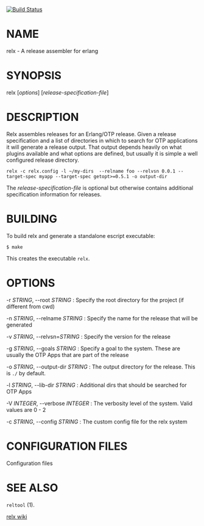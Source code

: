 [![Build Status](https://drone.io/github.com/erlware/relx/status.png)](https://drone.io/github.com/erlware/relx/latest)

# NAME

relx - A release assembler for erlang

# SYNOPSIS

relx [*options*] [*release-specification-file*]

# DESCRIPTION

Relx assembles releases for an Erlang/OTP release. Given a release
specification and a list of directories in which to search for OTP
applications it will generate a release output. That output depends
heavily on what plugins available and what options are defined, but
usually it is simple a well configured release directory.

    relx -c relx.config -l ~/my-dirs  --relname foo --relvsn 0.0.1 --target-spec myapp --target-spec getopt>=0.5.1 -o output-dir

The *release-specification-file* is optional but otherwise contains
additional specification information for releases.

# BUILDING

To build relx and generate a standalone escript executable:

    $ make

This creates the executable `relx`.

# OPTIONS

-r *STRING*, \--root *STRING*
:   Specify the root directory for the project (if different from cwd)

-n *STRING*, \--relname *STRING*
:   Specify the name for the release that will be generated

-v *STRING*, \--relvsn=*STRING*
:   Specify the version for the release

-g *STRING*, \--goals *STRING*
:   Specify a goal to the system. These are usually the OTP
  Apps that are part of the release

-o *STRING*, \--output-dir *STRING*
:  The output directory for the release. This is `./` by default.

-l *STRING*, \--lib-dir *STRING*
:  Additional dirs that should be searched for OTP Apps

-V *INTEGER*, \--verbose *INTEGER*
: The verbosity level of the system. Valid values are 0 - 2

-c *STRING*, \--config *STRING*
: The custom config file for the relx system

# CONFIGURATION FILES

Configuration files

# SEE ALSO

`reltool` (1).

[relx wiki](https://github.com/erlware/relx/wiki)
